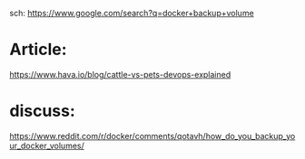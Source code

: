 sch: https://www.google.com/search?q=docker+backup+volume

# Article:
https://www.hava.io/blog/cattle-vs-pets-devops-explained

# discuss:
https://www.reddit.com/r/docker/comments/qotavh/how_do_you_backup_your_docker_volumes/

